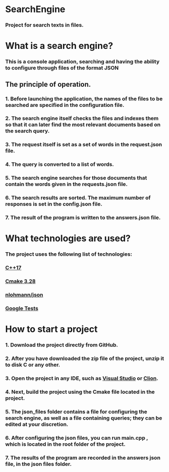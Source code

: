 # SearchEngine
### Project for search texts in files.

# What is a search engine?
### This is a console application, searching and having the ability to configure through files of the format JSON
## The principle of operation.
### 1. Before launching the application, the names of the files to be searched are specified in the configuration file.
### 2. The search engine itself checks the files and indexes them so that it can later find the most relevant documents based on the search query.
### 3. The request itself is set as a set of words in the request.json file.
### 4. The query is converted to a list of words.
### 5. The search engine searches for those documents that contain the words given in the requests.json file.
### 6. The search results are sorted. The maximum number of responses is set in the config.json file.
### 7. The result of the program is written to the answers.json file.







# What technologies are used?
### The project uses the following list of technologies:
### [C++17](https://en.cppreference.com/w/cpp/17)
### [Cmake 3.28](https://cmake.org/)
### [nlohmann/json](https://github.com/nlohmann/json?ysclid=m6p24s1eqp789591412)
### [Google Tests](https://github.com/google/googletest?ysclid=m6p25nod2y333254595)

# How to start a project
### 1. Download the project directly from GitHub.
### 2. After you have downloaded the zip file of the project, unzip it to disk C or any other.
### 3. Open the project in any IDE, such as [Visual Studio](https://visualstudio.microsoft.com/) or [Clion](https://www.jetbrains.com/clion/?ysclid=m6p2hmhyla280950481).
### 4. Next, build the project using the Cmake file located in the project.
### 5. The json_files folder contains a file for configuring the search engine, as well as a file containing queries; they can be edited at your discretion.
### 6. After configuring the json files, you can run main.cpp , which is located in the root folder of the project.
### 7. The results of the program are recorded in the answers json file, in the json files folder.
